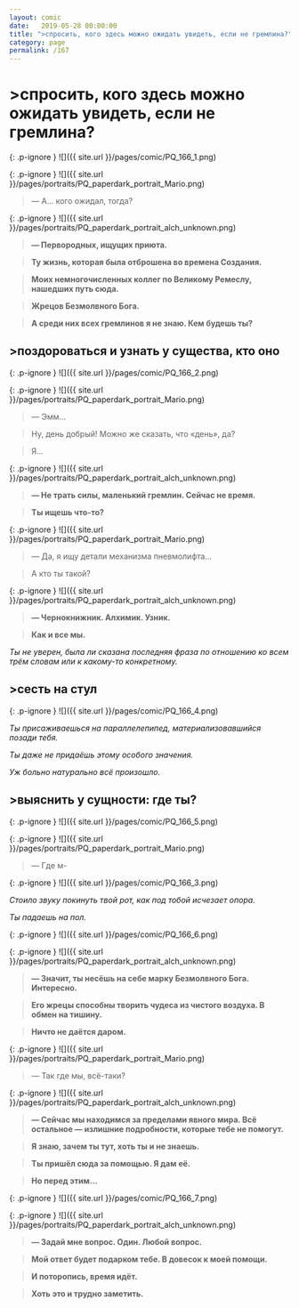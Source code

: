 ```yaml
---
layout: comic
date:   2019-05-28 00:00:00 
title: ">спросить, кого здесь можно ожидать увидеть, если не гремлина?"
category: page
permalink: /167
---
```

# >спросить, кого здесь можно ожидать увидеть, если не гремлина?

{: .p-ignore }
![]({{ site.url }}/pages/comic/PQ_166_1.png)

{: .p-ignore }
![]({{ site.url }}/pages/portraits/PQ_paperdark_portrait_Mario.png)

<blockquote>— А… кого ожидал, тогда?</blockquote>

{: .p-ignore }
![]({{ site.url }}/pages/portraits/PQ_paperdark_portrait_alch_unknown.png)

<blockquote><strong>— Первородных, ищущих приюта. </strong></blockquote>

<blockquote><strong>Ту жизнь, которая была отброшена во времена Создания.</strong></blockquote>

<blockquote><strong>Моих немногочисленных коллег по Великому Ремеслу, нашедших путь сюда.</strong></blockquote>

<blockquote><strong>Жрецов Безмолвного Бога.</strong></blockquote>

<blockquote><strong>А среди них всех гремлинов я не знаю. Кем будешь ты?</strong></blockquote>

## >поздороваться и узнать у существа, кто оно

{: .p-ignore }
![]({{ site.url }}/pages/comic/PQ_166_2.png)

{: .p-ignore }
![]({{ site.url }}/pages/portraits/PQ_paperdark_portrait_Mario.png)

<blockquote>— Эмм…</blockquote>

<blockquote>Ну, день добрый! Можно же сказать, что «день», да?</blockquote>

<blockquote>Я…</blockquote>

{: .p-ignore }
![]({{ site.url }}/pages/portraits/PQ_paperdark_portrait_alch_unknown.png)

<blockquote><strong>— Не трать силы, маленький гремлин. Сейчас не время.</strong></blockquote>

<blockquote><strong>Ты ищешь что-то?</strong></blockquote>

{: .p-ignore }
![]({{ site.url }}/pages/portraits/PQ_paperdark_portrait_Mario.png)

<blockquote>— Да, я ищу детали механизма пневмолифта…</blockquote>

<blockquote>А кто ты такой?</blockquote>

{: .p-ignore }
![]({{ site.url }}/pages/portraits/PQ_paperdark_portrait_alch_unknown.png)

<blockquote><strong>— Чернокнижник. Алхимик. Узник.</strong></blockquote>

<blockquote><strong>Как и все мы.</strong></blockquote>

<em>Ты не уверен, была ли сказана последняя фраза по отношению ко всем трём словам или к какому-то конкретному.</em>

## >сесть на стул

{: .p-ignore }
![]({{ site.url }}/pages/comic/PQ_166_4.png)

<em>Ты присаживаешься на параллелепипед, материализовавшийся позади тебя.</em>

<em>Ты даже не придаёшь этому особого значения. </em>

<em>Уж больно натурально всё произошло.</em>

## >выяснить у сущности: где ты?

{: .p-ignore }
![]({{ site.url }}/pages/comic/PQ_166_5.png)

{: .p-ignore }
![]({{ site.url }}/pages/portraits/PQ_paperdark_portrait_Mario.png)

<blockquote>— Где м-</blockquote>

{: .p-ignore }
![]({{ site.url }}/pages/comic/PQ_166_3.png)

<em>Стоило звуку покинуть твой рот, как под тобой исчезает опора.</em>

<em>Ты падаешь на пол.</em>

{: .p-ignore }
![]({{ site.url }}/pages/comic/PQ_166_6.png)

{: .p-ignore }
![]({{ site.url }}/pages/portraits/PQ_paperdark_portrait_alch_unknown.png)

<blockquote><strong>— Значит, ты несёшь на себе марку Безмолвного Бога. Интересно.</strong></blockquote>

<blockquote><strong>Его жрецы способны творить чудеса из чистого воздуха. В обмен на тишину.</strong></blockquote>

<blockquote><strong>Ничто не даётся даром.</strong></blockquote>

{: .p-ignore }
![]({{ site.url }}/pages/portraits/PQ_paperdark_portrait_Mario.png)

<blockquote>— Так где мы, всё-таки?</blockquote>

{: .p-ignore }
![]({{ site.url }}/pages/portraits/PQ_paperdark_portrait_alch_unknown.png)

<blockquote><strong>— Сейчас мы находимся за пределами явного мира. Всё остальное — излишние подробности, которые тебе не помогут.</strong></blockquote>

<blockquote><strong>Я знаю, зачем ты тут, хоть ты и не знаешь.</strong></blockquote>

<blockquote><strong>Ты пришёл сюда за помощью. Я дам её.</strong></blockquote>

<blockquote><strong>Но перед этим…</strong></blockquote>

{: .p-ignore }
![]({{ site.url }}/pages/comic/PQ_166_7.png)

{: .p-ignore }
![]({{ site.url }}/pages/portraits/PQ_paperdark_portrait_alch_unknown.png)

<blockquote><strong>— Задай мне вопрос. Один. Любой вопрос. </strong></blockquote>

<blockquote><strong>Мой ответ будет подарком тебе. В довесок к моей помощи.</strong></blockquote>

<blockquote><strong>И поторопись, время идёт. </strong></blockquote>

<blockquote><strong>Хоть это и трудно заметить.</strong></blockquote>
